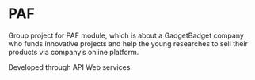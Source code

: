# PAF

Group project for PAF module, which is about a GadgetBadget company who funds innovative projects and help the young researches to 
sell their products via company’s online platform. 

Developed through API Web services.

